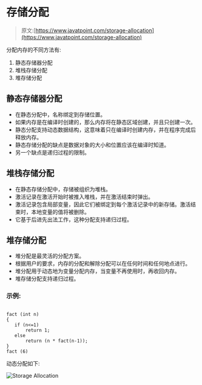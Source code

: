 # 存储分配

> 原文:[https://www.javatpoint.com/storage-allocation](https://www.javatpoint.com/storage-allocation)

分配内存的不同方法有:

1.  静态存储器分配
2.  堆栈存储分配
3.  堆存储分配

## 静态存储器分配

*   在静态分配中，名称绑定到存储位置。
*   如果内存是在编译时创建的，那么内存将在静态区域创建，并且只创建一次。
*   静态分配支持动态数据结构，这意味着只在编译时创建内存，并在程序完成后释放内存。
*   静态存储分配的缺点是数据对象的大小和位置应该在编译时知道。
*   另一个缺点是递归过程的限制。

## 堆栈存储分配

*   在静态存储分配中，存储被组织为堆栈。
*   激活记录在激活开始时被推入堆栈，并在激活结束时弹出。
*   激活记录包含局部变量，因此它们被绑定到每个激活记录中的新存储。激活结束时，本地变量的值将被删除。
*   它基于后进先出法工作，这种分配支持递归过程。

## 堆存储分配

*   堆分配是最灵活的分配方案。
*   根据用户的要求，内存的分配和解除分配可以在任何时间和任何地点进行。
*   堆分配用于动态地为变量分配内存，当变量不再使用时，再收回内存。
*   堆存储分配支持递归过程。

### 示例:

```

fact (int n)
{
   if (n<=1)
       return 1;
   else 
       return (n * fact(n-1));
}
fact (6)

```

动态分配如下:

![Storage Allocation](../Images/c5580c6dbff3fbfc0700eb6a30cd6bd0.png)